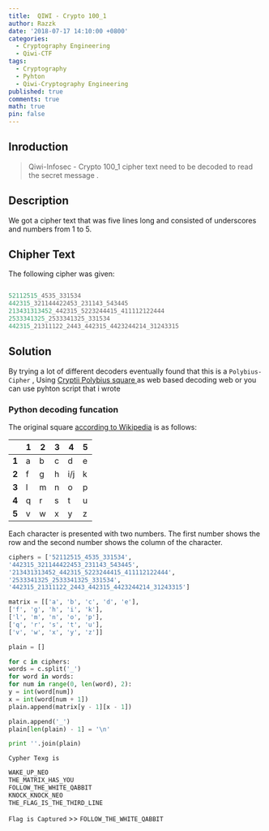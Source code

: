 ```yaml
---
title:  QIWI - Crypto 100_1
author: Razzk
date: '2018-07-17 14:10:00 +0800'
categories:
  - Cryptography Engineering 
  - Qiwi-CTF
tags:
  - Cryptography
  - Pyhton
  - Qiwi-Cryptography Engineering
published: true
comments: true
math: true
pin: false
---
```


## Inroduction

>  Qiwi-Infosec - Crypto 100_1 cipher text need to be decoded to read the secret message . 

## Description

We got a cipher text that was five lines long and consisted of underscores and numbers from 1 to 5.

## Chipher Text

The following cipher was given:

 ```cpp

 52112515_4535_331534
 442315_321144422453_231143_543445
 213431313452_442315_5223244415_411112122444
 2533341325_2533341325_331534
 442315_21311122_2443_442315_4423244214_31243315

 ```
 
## Solution

By trying a lot of different decoders eventually found that this is a `Polybius-Cipher` , Using [Cryptii Polybius square ](https://cryptii.com/pipes/polybius-square) as web based decoding web or you can use pyhton script that i wrote 

### Python decoding funcation 

The original square [according to Wikipedia](https://en.wikipedia.org/wiki/Polybius_square) is as follows:

| | 1   | 2 | 3 | 4 | 5 |
|-------|---|---|---|---|---|
| **1** | a | b | c | d | e |
| **2** | f | g | h |i/j| k |
| **3** | l | m | n | o | p |
| **4** | q | r | s | t | u |
| **5** | v | w | x | y | z |

Each character is presented with two numbers. The first number shows the row and the second number shows the column of the character.


```python
ciphers = ['52112515_4535_331534',
'442315_321144422453_231143_543445',
'213431313452_442315_5223244415_411112122444',
'2533341325_2533341325_331534',
'442315_21311122_2443_442315_4423244214_31243315']

matrix = [['a', 'b', 'c', 'd', 'e'],
['f', 'g', 'h', 'i', 'k'],
['l', 'm', 'n', 'o', 'p'],
['q', 'r', 's', 't', 'u'],
['v', 'w', 'x', 'y', 'z']]

plain = []

for c in ciphers:
words = c.split('_')
for word in words:
for num in range(0, len(word), 2):
y = int(word[num])
x = int(word[num + 1])
plain.append(matrix[y - 1][x - 1])

plain.append('_')
plain[len(plain) - 1] = '\n'

print ''.join(plain)
```

` Cypher Texg is  `  
```cpp 
WAKE_UP_NEO
THE_MATRIX_HAS_YOU
FOLLOW_THE_WHITE_QABBIT
KNOCK_KNOCK_NEO
THE_FLAG_IS_THE_THIRD_LINE
```
` Flag is Captured ` >> `FOLLOW_THE_WHITE_QABBIT`

